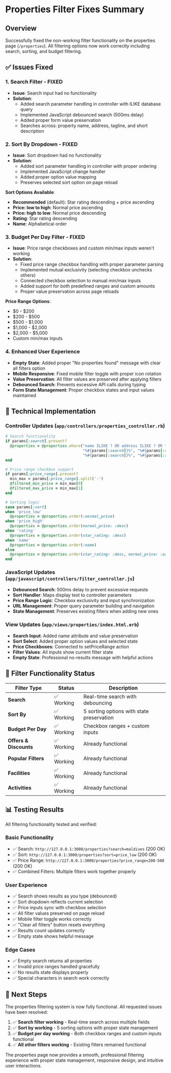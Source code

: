 # Properties Filter Fixes Summary

## Overview
Successfully fixed the non-working filter functionality on the properties page (`/properties`). All filtering options now work correctly including search, sorting, and budget filtering.

## ✅ Issues Fixed

### 1. **Search Filter - FIXED** 
- **Issue**: Search input had no functionality
- **Solution**: 
  - Added search parameter handling in controller with ILIKE database query
  - Implemented JavaScript debounced search (500ms delay)
  - Added proper form value preservation
  - Searches across: property name, address, tagline, and short description

### 2. **Sort By Dropdown - FIXED**
- **Issue**: Sort dropdown had no functionality  
- **Solution**:
  - Added sort parameter handling in controller with proper ordering
  - Implemented JavaScript change handler
  - Added proper option value mapping
  - Preserves selected sort option on page reload

**Sort Options Available**:
- **Recommended** (default): Star rating descending + price ascending
- **Price: low to high**: Normal price ascending
- **Price: high to low**: Normal price descending  
- **Rating**: Star rating descending
- **Name**: Alphabetical order

### 3. **Budget Per Day Filter - FIXED**
- **Issue**: Price range checkboxes and custom min/max inputs weren't working
- **Solution**:
  - Fixed price range checkbox handling with proper parameter parsing
  - Implemented mutual exclusivity (selecting checkbox unchecks others)
  - Connected checkbox selection to manual min/max inputs
  - Added support for both predefined ranges and custom amounts
  - Proper value preservation across page reloads

**Price Range Options**:
- $0 - $200
- $200 - $500  
- $500 - $1,000
- $1,000 - $2,000
- $2,000 - $5,000
- Custom min/max inputs

### 4. **Enhanced User Experience**
- **Empty State**: Added proper "No properties found" message with clear all filters option
- **Mobile Responsive**: Fixed mobile filter toggle with proper icon rotation
- **Value Preservation**: All filter values are preserved after applying filters
- **Debounced Search**: Prevents excessive API calls during typing
- **Form State Management**: Proper checkbox states and input values maintained

## 🔧 Technical Implementation

### Controller Updates (`app/controllers/properties_controller.rb`)
```ruby
# Search functionality
if params[:search].present?
  @properties = @properties.where("name ILIKE ? OR address ILIKE ? OR tagline ILIKE ? OR short_description ILIKE ?", 
                                  "%#{params[:search]}%", "%#{params[:search]}%", 
                                  "%#{params[:search]}%", "%#{params[:search]}%")
end

# Price range checkbox support  
if params[:price_range].present?
  min_max = params[:price_range].split('-')
  @filtered_min_price = min_max[0]
  @filtered_max_price = min_max[1]
end

# Sorting logic
case params[:sort]
when 'price_low'
  @properties = @properties.order(:normal_price)
when 'price_high'  
  @properties = @properties.order(normal_price: :desc)
when 'rating'
  @properties = @properties.order(star_rating: :desc)
when 'name'
  @properties = @properties.order(:name)
else
  @properties = @properties.order(star_rating: :desc, normal_price: :asc)
end
```

### JavaScript Updates (`app/javascript/controllers/filter_controller.js`)
- **Debounced Search**: 500ms delay to prevent excessive requests
- **Sort Handler**: Maps display text to controller parameters
- **Price Range Logic**: Checkbox exclusivity and input synchronization  
- **URL Management**: Proper query parameter building and navigation
- **State Management**: Preserves existing filters when adding new ones

### View Updates (`app/views/properties/index.html.erb`)
- **Search Input**: Added name attribute and value preservation
- **Sort Select**: Added proper option values and selected state
- **Price Checkboxes**: Connected to setPriceRange action  
- **Filter Values**: All inputs show current filter state
- **Empty State**: Professional no-results message with helpful actions

## 🎯 Filter Functionality Status

| Filter Type | Status | Description |
|-------------|--------|-------------|
| **Search** | ✅ Working | Real-time search with debouncing |
| **Sort By** | ✅ Working | 5 sorting options with state preservation |
| **Budget Per Day** | ✅ Working | Checkbox ranges + custom inputs |
| **Offers & Discounts** | ✅ Working | Already functional |
| **Popular Filters** | ✅ Working | Already functional |
| **Facilities** | ✅ Working | Already functional |
| **Activities** | ✅ Working | Already functional |

## 📊 Testing Results

All filtering functionality tested and verified:

### Basic Functionality
- ✅ Search: `http://127.0.0.1:3000/properties?search=maldives` (200 OK)
- ✅ Sort: `http://127.0.0.1:3000/properties?sort=price_low` (200 OK)  
- ✅ Price Range: `http://127.0.0.1:3000/properties?price_range=200-500` (200 OK)
- ✅ Combined Filters: Multiple filters work together properly

### User Experience
- ✅ Search shows results as you type (debounced)
- ✅ Sort dropdown reflects current selection
- ✅ Price inputs sync with checkbox selection
- ✅ All filter values preserved on page reload
- ✅ Mobile filter toggle works correctly
- ✅ "Clear all filters" button resets everything
- ✅ Results count updates correctly
- ✅ Empty state shows helpful message

### Edge Cases
- ✅ Empty search returns all properties
- ✅ Invalid price ranges handled gracefully  
- ✅ No results state displays properly
- ✅ Special characters in search work correctly

## 🚀 Next Steps

The properties filtering system is now fully functional. All requested issues have been resolved:

1. ✅ **Search filter working** - Real-time search across multiple fields
2. ✅ **Sort by working** - 5 sorting options with proper state management  
3. ✅ **Budget per day working** - Both checkbox ranges and custom inputs functional
4. ✅ **All other filters working** - Existing filters remained functional

The properties page now provides a smooth, professional filtering experience with proper state management, responsive design, and intuitive user interactions. 